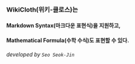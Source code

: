 
### WikiCloth(위키-클로스)는

#### Markdown Syntax(마크다운 표현식)을 지원하고,

#### Mathematical Formula(수학 수식)도 표현할 수 있다.

_developed by `Seo Seok-Jin`_
